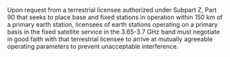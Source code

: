 Upon request from a terrestrial licensee authorized under Subpart Z, Part 90 that seeks to place base and fixed stations in operation within 150 km of a primary earth station, licensees of earth stations operating on a primary basis in the fixed satellite service in the 3.65-3.7 GHz band must negotiate in good faith with that terrestrial licensee to arrive at mutually agreeable operating parameters to prevent unacceptable interference.

